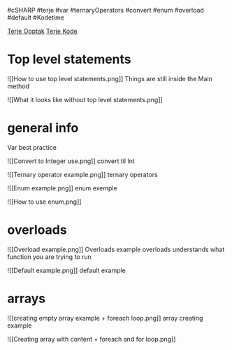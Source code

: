 #cSHARP #terje #var #ternaryOperators #convert #enum #overload #default #Kodetime 

[Terje Opptak](https://photos.google.com/share/AF1QipMCT-acxoDYd5m5KqYQeuwlqAbaWPEn6B_NZMsHSGqMjjfetlODCLJQJmnTpDBJ1w?key=bGVCdkNhWm9CN1hYSUp1d1lmNlFUUDRFYkFScTBR)
[Terje Kode](https://github.com/GetAcademy/IntroCsAndGameOfLife)

# Top level statements

![[How to use top level statements.png]] 
Things are still inside the Main method

![[What it looks like without top level statements.png]]
 
# general info

Var best practice

![[Convert to Integer use.png]] 
convert til Int

![[Ternary operator example.png]] 
ternary operators 

![[Enum example.png]] 
enum exemple

![[How to use enum.png]] 

# overloads

![[Overload example.png]]
Overloads example
overloads understands what function you are trying to run

![[Default example.png]] 
default example

# arrays 

![[creating empty array example + foreach loop.png]] 
array creating example

![[Creating array with content + foreach and for loop.png]]
